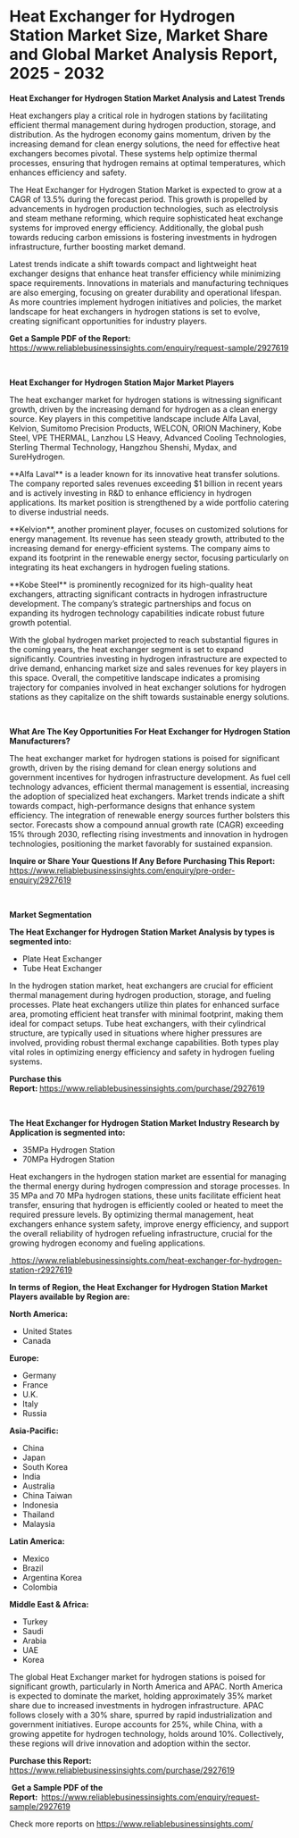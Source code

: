 <p><h1>Heat Exchanger for Hydrogen Station Market Size, Market Share and Global Market Analysis Report, 2025 - 2032</h1></p><p><strong>Heat Exchanger for Hydrogen Station Market Analysis and Latest Trends</strong></p>
<p><p>Heat exchangers play a critical role in hydrogen stations by facilitating efficient thermal management during hydrogen production, storage, and distribution. As the hydrogen economy gains momentum, driven by the increasing demand for clean energy solutions, the need for effective heat exchangers becomes pivotal. These systems help optimize thermal processes, ensuring that hydrogen remains at optimal temperatures, which enhances efficiency and safety.</p><p>The Heat Exchanger for Hydrogen Station Market is expected to grow at a CAGR of 13.5% during the forecast period. This growth is propelled by advancements in hydrogen production technologies, such as electrolysis and steam methane reforming, which require sophisticated heat exchange systems for improved energy efficiency. Additionally, the global push towards reducing carbon emissions is fostering investments in hydrogen infrastructure, further boosting market demand.</p><p>Latest trends indicate a shift towards compact and lightweight heat exchanger designs that enhance heat transfer efficiency while minimizing space requirements. Innovations in materials and manufacturing techniques are also emerging, focusing on greater durability and operational lifespan. As more countries implement hydrogen initiatives and policies, the market landscape for heat exchangers in hydrogen stations is set to evolve, creating significant opportunities for industry players.</p></p>
<p><strong>Get a Sample PDF of the Report:&nbsp;</strong> <a href="https://www.reliablebusinessinsights.com/enquiry/request-sample/2927619?utm_campaign=2774&utm_medium=2&utm_source=Github&utm_content=ia&utm_term=12032025&utm_id=heat-exchanger-for-hydrogen-station">https://www.reliablebusinessinsights.com/enquiry/request-sample/2927619</a></p>
<p>&nbsp;</p>
<p><strong>Heat Exchanger for Hydrogen Station Major Market Players</strong></p>
<p><p>The heat exchanger market for hydrogen stations is witnessing significant growth, driven by the increasing demand for hydrogen as a clean energy source. Key players in this competitive landscape include Alfa Laval, Kelvion, Sumitomo Precision Products, WELCON, ORION Machinery, Kobe Steel, VPE THERMAL, Lanzhou LS Heavy, Advanced Cooling Technologies, Sterling Thermal Technology, Hangzhou Shenshi, Mydax, and SureHydrogen.</p><p>**Alfa Laval** is a leader known for its innovative heat transfer solutions. The company reported sales revenues exceeding $1 billion in recent years and is actively investing in R&D to enhance efficiency in hydrogen applications. Its market position is strengthened by a wide portfolio catering to diverse industrial needs.</p><p>**Kelvion**, another prominent player, focuses on customized solutions for energy management. Its revenue has seen steady growth, attributed to the increasing demand for energy-efficient systems. The company aims to expand its footprint in the renewable energy sector, focusing particularly on integrating its heat exchangers in hydrogen fueling stations.</p><p>**Kobe Steel** is prominently recognized for its high-quality heat exchangers, attracting significant contracts in hydrogen infrastructure development. The company’s strategic partnerships and focus on expanding its hydrogen technology capabilities indicate robust future growth potential.</p><p>With the global hydrogen market projected to reach substantial figures in the coming years, the heat exchanger segment is set to expand significantly. Countries investing in hydrogen infrastructure are expected to drive demand, enhancing market size and sales revenues for key players in this space. Overall, the competitive landscape indicates a promising trajectory for companies involved in heat exchanger solutions for hydrogen stations as they capitalize on the shift towards sustainable energy solutions.</p></p>
<p>&nbsp;</p>
<p><strong>What Are The Key Opportunities For Heat Exchanger for Hydrogen Station Manufacturers?</strong></p>
<p><p>The heat exchanger market for hydrogen stations is poised for significant growth, driven by the rising demand for clean energy solutions and government incentives for hydrogen infrastructure development. As fuel cell technology advances, efficient thermal management is essential, increasing the adoption of specialized heat exchangers. Market trends indicate a shift towards compact, high-performance designs that enhance system efficiency. The integration of renewable energy sources further bolsters this sector. Forecasts show a compound annual growth rate (CAGR) exceeding 15% through 2030, reflecting rising investments and innovation in hydrogen technologies, positioning the market favorably for sustained expansion.</p></p>
<p><strong>Inquire or Share Your Questions If Any Before Purchasing This Report:</strong> <a href="https://www.reliablebusinessinsights.com/enquiry/pre-order-enquiry/2927619?utm_campaign=2774&utm_medium=2&utm_source=Github&utm_content=ia&utm_term=12032025&utm_id=heat-exchanger-for-hydrogen-station">https://www.reliablebusinessinsights.com/enquiry/pre-order-enquiry/2927619</a></p>
<p>&nbsp;</p>
<p><strong>Market Segmentation</strong></p>
<p><strong>The Heat Exchanger for Hydrogen Station Market Analysis by types is segmented into:</strong></p>
<p><ul><li>Plate Heat Exchanger</li><li>Tube Heat Exchanger</li></ul></p>
<p><p>In the hydrogen station market, heat exchangers are crucial for efficient thermal management during hydrogen production, storage, and fueling processes. Plate heat exchangers utilize thin plates for enhanced surface area, promoting efficient heat transfer with minimal footprint, making them ideal for compact setups. Tube heat exchangers, with their cylindrical structure, are typically used in situations where higher pressures are involved, providing robust thermal exchange capabilities. Both types play vital roles in optimizing energy efficiency and safety in hydrogen fueling systems.</p></p>
<p><strong>Purchase this Report:&nbsp;</strong><a href="https://www.reliablebusinessinsights.com/purchase/2927619?utm_campaign=2774&utm_medium=2&utm_source=Github&utm_content=ia&utm_term=12032025&utm_id=heat-exchanger-for-hydrogen-station">https://www.reliablebusinessinsights.com/purchase/2927619</a></p>
<p>&nbsp;</p>
<p><strong>The Heat Exchanger for Hydrogen Station Market Industry Research by Application is segmented into:</strong></p>
<p><ul><li>35MPa Hydrogen Station</li><li>70MPa Hydrogen Station</li></ul></p>
<p><p>Heat exchangers in the hydrogen station market are essential for managing the thermal energy during hydrogen compression and storage processes. In 35 MPa and 70 MPa hydrogen stations, these units facilitate efficient heat transfer, ensuring that hydrogen is efficiently cooled or heated to meet the required pressure levels. By optimizing thermal management, heat exchangers enhance system safety, improve energy efficiency, and support the overall reliability of hydrogen refueling infrastructure, crucial for the growing hydrogen economy and fueling applications.</p></p>
<p><a href="https://www.reliablebusinessinsights.com/heat-exchanger-for-hydrogen-station-r2927619?utm_campaign=2774&utm_medium=2&utm_source=Github&utm_content=ia&utm_term=12032025&utm_id=heat-exchanger-for-hydrogen-station">&nbsp;https://www.reliablebusinessinsights.com/heat-exchanger-for-hydrogen-station-r2927619</a></p>
<p><strong>In terms of Region, the Heat Exchanger for Hydrogen Station Market Players available by Region are:</strong></p>
<p>
    <p> <strong> North America: </strong>
        <ul>
            <li>United States</li>
            <li>Canada</li>
        </ul>
        </p> 
    <p> <strong> Europe: </strong>
        <ul>
            <li>Germany</li>
            <li>France</li>
            <li>U.K.</li>
            <li>Italy</li>
            <li>Russia</li>
        </ul>
        </p> 
    <p> <strong> Asia-Pacific: </strong>
        <ul>
            <li>China</li>
            <li>Japan</li>
            <li>South Korea</li>
            <li>India</li>
            <li>Australia</li>
            <li>China Taiwan</li>
            <li>Indonesia</li>
            <li>Thailand</li>
            <li>Malaysia</li>
        </ul>
        </p> 
    <p> <strong> Latin America: </strong>
        <ul>
            <li>Mexico</li>
            <li>Brazil</li>
            <li>Argentina Korea</li>
            <li>Colombia</li>
        </ul>
        </p> 
    <p> <strong> Middle East & Africa: </strong>
        <ul>
            <li>Turkey</li>
            <li>Saudi</li>
            <li>Arabia</li>
            <li>UAE</li>
            <li>Korea</li>
        </ul>
    </p>
    </p>
<p><p>The global Heat Exchanger market for hydrogen stations is poised for significant growth, particularly in North America and APAC. North America is expected to dominate the market, holding approximately 35% market share due to increased investments in hydrogen infrastructure. APAC follows closely with a 30% share, spurred by rapid industrialization and government initiatives. Europe accounts for 25%, while China, with a growing appetite for hydrogen technology, holds around 10%. Collectively, these regions will drive innovation and adoption within the sector.</p></p>
<p><strong>Purchase this Report: </strong><a href="https://www.reliablebusinessinsights.com/purchase/2927619?utm_campaign=2774&utm_medium=2&utm_source=Github&utm_content=ia&utm_term=12032025&utm_id=heat-exchanger-for-hydrogen-station">https://www.reliablebusinessinsights.com/purchase/2927619</a></p>
<p>&nbsp;<strong>Get a Sample PDF of the Report:&nbsp;&nbsp;</strong><a href="https://www.reliablebusinessinsights.com/enquiry/request-sample/2927619?utm_campaign=2774&utm_medium=2&utm_source=Github&utm_content=ia&utm_term=12032025&utm_id=heat-exchanger-for-hydrogen-station">https://www.reliablebusinessinsights.com/enquiry/request-sample/2927619</a></p>
<p><strong></strong></p>
<p>Check more reports on <a href="https://www.reliablebusinessinsights.com/?utm_campaign=2774&utm_medium=2&utm_source=Github&utm_content=ia&utm_term=12032025&utm_id=heat-exchanger-for-hydrogen-station">https://www.reliablebusinessinsights.com/</a></p>